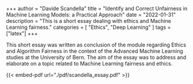 +++
author = "Davide Scandella"
title = "Identify and Correct Unfairness in Machine Learning Models: a Practical Approach"
date = "2022-01-31"
description = "This is a short essay dealing with ethics and Machine Learning fairness."
categories = [
    "Ethics", "Deep Learning"
]
tags = ["latex"]
+++

This short essay was written as conclusion of the module regarding Ethics and Algorithm Fairness in the context of the Advanced Machine Learning studies at the University of Bern. The aim of the essay was to address and elaborate on a topic related to Machine Learning fairness and ethics.

{{< embed-pdf url="./pdf/scandella_essay.pdf" >}}
